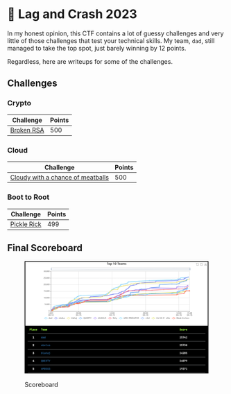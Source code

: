 # 👀 Lag and Crash 2023

In my honest opinion, this CTF contains a lot of guessy challenges and very little of those challenges that test your technical skills. My team, `dad`, still managed to take the top spot, just barely winning by 12 points.

Regardless, here are writeups for some of the challenges.

## Challenges

### Crypto

| Challenge                          | Points |
| ---------------------------------- | ------ |
| [Broken RSA](crypto/broken-rsa.md) | 500    |

### Cloud

| Challenge                                                                       | Points |
| ------------------------------------------------------------------------------- | ------ |
| [Cloudy with a chance of meatballs](cloud/cloudy-with-a-chance-of-meatballs.md) | 500    |

### Boot to Root

| Challenge                                  | Points |
| ------------------------------------------ | ------ |
| [Pickle Rick](boot-to-root/pickle-rick.md) | 499    |

## Final Scoreboard

<figure><img src="../../.gitbook/assets/image (19) (2).png" alt=""><figcaption><p>Scoreboard</p></figcaption></figure>
